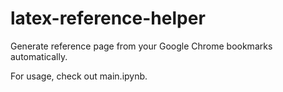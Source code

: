 # latex-reference-helper

Generate reference page from your Google Chrome bookmarks automatically.

For usage, check out main.ipynb.
